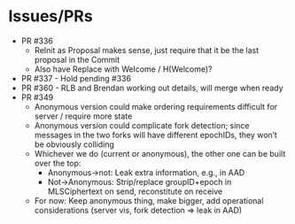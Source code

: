 # Issues/PRs

* PR #336 
    * ReInit as Proposal makes sense, just require that it be the last proposal in the Commit
    * Also have Replace with Welcome / H(Welcome)?
* PR #337 - Hold pending #336
* PR #360 - RLB and Brendan working out details, will merge when ready
* PR #349
    * Anonymous version could make ordering requirements difficult for server / require more state
    * Anonymous version could complicate fork detection; since messages in the two forks will have different epochIDs, they won’t be obviously colliding
    * Whichever we do (current or anonymous), the other one can be built over the top:
        * Anonymous->not: Leak extra information, e.g., in AAD
        * Not->Anonymous: Strip/replace groupID+epoch in MLSCiphertext on send, reconstitute on receive
    * For now: Keep anonymous thing, make bigger, add operational considerations (server vis, fork detection => leak in AAD)

